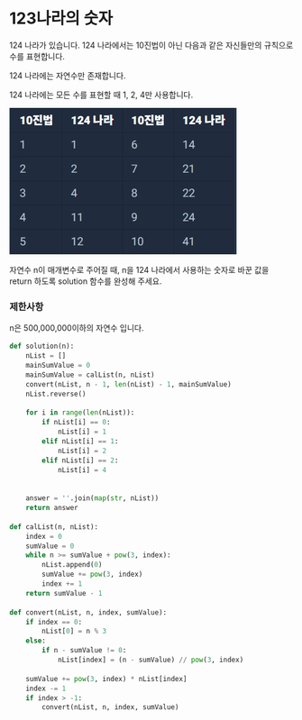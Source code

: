 # 123나라의 숫자
124 나라가 있습니다. 124 나라에서는 10진법이 아닌 다음과 같은 자신들만의 규칙으로 수를 표현합니다.

124 나라에는 자연수만 존재합니다.

124 나라에는 모든 수를 표현할 때 1, 2, 4만 사용합니다.

![124나라](Images/124나라.jpg)

자연수 n이 매개변수로 주어질 때, n을 124 나라에서 사용하는 숫자로 바꾼 값을 return 하도록 solution 함수를 완성해 주세요.

### 제한사항
n은 500,000,000이하의 자연수 입니다.

```python
def solution(n):
	nList = []
	mainSumValue = 0
	mainSumValue = calList(n, nList)
	convert(nList, n - 1, len(nList) - 1, mainSumValue)
	nList.reverse()

	for i in range(len(nList)):
		if nList[i] == 0:
			nList[i] = 1
		elif nList[i] == 1:
			nList[i] = 2
		elif nList[i] == 2:
			nList[i] = 4


	answer = ''.join(map(str, nList))
	return answer

def calList(n, nList):
	index = 0
	sumValue = 0
	while n >= sumValue + pow(3, index):
		nList.append(0)
		sumValue += pow(3, index)
		index += 1
	return sumValue - 1

def convert(nList, n, index, sumValue):
	if index == 0:
		nList[0] = n % 3
	else:
		if n - sumValue != 0:
			nList[index] = (n - sumValue) // pow(3, index)
	
	sumValue += pow(3, index) * nList[index]
	index -= 1
	if index > -1:
		convert(nList, n, index, sumValue)
```
